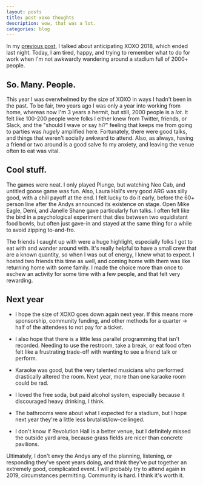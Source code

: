 ```yaml
---
layout: posts
title: post-xoxo thoughts
description: wow, that was a lot.
categories: blog
---
```


In my [previous post](https://www.brookshelley.com/blog/2018/09/05/3rd-xoxo-and-anniversary.html), I talked about anticipating XOXO 2018, which ended last night. Today, I am tired, happy, and trying to remember what to do for work when I'm not awkwardly wandering around a stadium full of 2000+ people.

## So. Many. People.

This year I was overwhelmed by the size of XOXO in ways I hadn't been in the past. To be fair, two years ago I was only a year into working from home, whereas now I'm 3 years a hermit, but still, 2000 people is a _lot_. It felt like 100-200 people were folks I either knew from Twitter, friends, or Slack, and the "should I wave or say hi?" feeling that keeps me from going to parties was _hugely_ amplified here. Fortunately, there were good talks, and things that weren't socially awkward to attend. Also, as always, having a friend or two around is a good salve fo my anxiety, and leaving the venue often to eat was vital.

## Cool stuff.

The games were neat. I only played Plunge, but watching Neo Cab, and untitled goose game was fun. Also, Laura Hall's very good ARG was silly good, with a chill payoff at the end. I felt lucky to do it early, before the 60+ person line after the Andys announced its existence on stage. Open Mike Eagle, Demi, and Janelle Shane gave particularly fun talks. I often felt like the bird in a psychological experiment that dies between two equidistant food bowls, but often just gave-in and stayed at the same thing for a while to avoid zipping to-and-fro.

The friends I caught up with were a huge highlight, especially folks I got to eat with and wander around with. It's really helpful to have a small crew that are a known quantity, so when I was out of energy, I knew what to expect. I hosted two friends this time as well, and coming home with them was like returning home with some family. I made the choice more than once to eschew an activity for some time with a few people, and that felt very rewarding.

## Next year

- I hope the size of XOXO goes down again next year.
  If this means more sponsorship, community funding, and other methods for a quarter -> half of the attendees to not pay for a ticket.

- I also hope that there is a little less parallel programming that isn't recorded.
  Needing to use the restroom, take a break, or eat food often felt like a frustrating trade-off with wanting to see a friend talk or perform.

- Karaoke was good, but the very talented musicians who performed drastically altered the room.
  Next year, more than one karaoke room could be rad.

- I loved the free soda, but paid alcohol system, especially because it discouraged heavy drinking, I think.

- The bathrooms were about what I expected for a stadium, but I hope next year they're a little less brutalist/low-ceilinged.

- I don't know if Revolution Hall is a better venue, but I definitely missed the outside yard area, because grass fields are nicer than concrete pavilions.

Ultimately, I don't envy the Andys any of the planning, listening, or responding they've spent years doing, and think they've put together an extremely good, complicated event. I will probably try to attend again in 2019, circumstances permitting. Community is hard. I think it's worth it.

